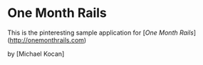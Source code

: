 # One Month Rails

This is the pinteresting sample application for [*One Month Rails*] (http://onemonthrails.com)

by [Michael Kocan]
